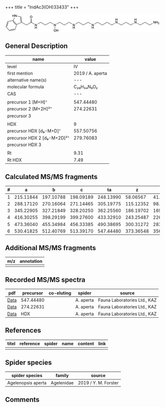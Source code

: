 +++
title = "IndAc3(OH)33433"
+++

![](/img/IndAc3(OH)33433.png)

## General Description

| name                        | value            |
|-----------------------------|------------------|
| level                       | IV               |
| first mention               | 2019 / A. aperta |
| alternative name(s)         | ---              |
| molecular formula           | C₂₉H₅₄N₈O₂       |
| CAS                         | ---              |
|                             |                  |
| precursor 1 [M+H]⁺          | 547.44480        |
| precursor 2 [M+2H]²⁺        | 274.22631        |
| precursor 3                 |                  |
|                             |                  |
| HDX                         | 9                |
| precursor HDX   [d₉-M+D]⁺   | 557.50756        |
| precursor HDX 2 [d₉-M+2D]²⁺ | 279.76083        |
| precursor HDX 3             |                  |
|                             |                  |
| Rt                          | 9.31             |
| Rt HDX                      | 7.49             |

## Calculated MS/MS fragments

| # | a         | b         | c         | ta        | z         | y         | tz        |
|---|-----------|-----------|-----------|-----------|-----------|-----------|-----------|
| 1 | 215.11844 | 197.10788 | 198.09189 | 248.13990 | 58.06567  | 41.03912  | 75.09222  |
| 2 | 288.17120 | 270.16064 | 271.14465 | 305.19775 | 115.12352 | 98.09697  | 132.15007 |
| 3 | 345.22905 | 327.21849 | 328.20250 | 362.25560 | 186.19702 | 169.17047 | 203.22357 |
| 4 | 416.30255 | 398.29199 | 399.27600 | 433.32910 | 243.25487 | 226.22832 | 260.28142 |
| 5 | 473.36040 | 455.34984 | 456.33385 | 490.38695 | 300.31272 | 283.28617 | 333.33418 |
| 6 | 530.41825 | 512.40769 | 513.39170 | 547.44480 | 373.36548 | 356.33893 | 390.39203 |

## Additional MS/MS fragments

| m/z       | annotation |
|-----------|------------|
|           |            |

## Recorded MS/MS spectra

| pdf                                                  | precursor | co-eluting | spider    | source                       |
|------------------------------------------------------|-----------|------------|-----------|------------------------------|
| [Data](/pdf/A-aperta/547_IndAc3(OH)33433_Aa.pdf)     | 547.44480 |            | A. aperta | Fauna Laboratories Ltd., KAZ |
| [Data](/pdf/A-aperta/547_IndAc3(OH)33433_Aa_2.pdf)   | 274.22631 |            | A. aperta | Fauna Laboratories Ltd., KAZ |
| [Data](/pdf/A-aperta/547_IndAc3(OH)33433_Aa_HDX.pdf) | HDX       |            | A. aperta | Fauna Laboratories Ltd., KAZ |

## References

| titel     | reference   | spider    | name   | content  | link |
|-----------|-------------|-----------|--------|----------|-----|
|           |             |           |        |          |     |

## Spider species

| spider species     | family     | source               |
|--------------------|------------|----------------------|
| Agelenopsis aperta | Agelenidae | 2019 / Y. M. Forster |

## Comments